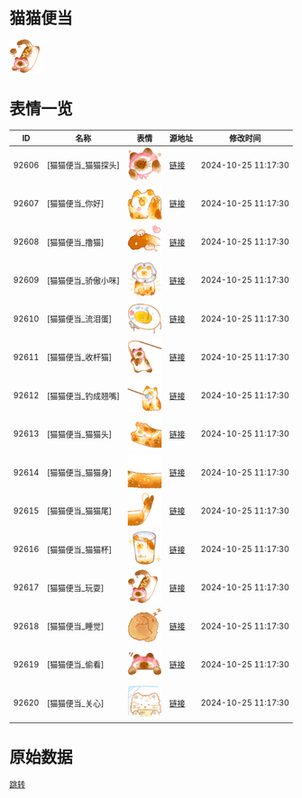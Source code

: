# 猫猫便当

<img src="./cover.png" height="60" alt="cover" />

# 表情一览

|ID|名称|表情|源地址|修改时间|
|----|----|----|----|----|
|92606|[猫猫便当_猫猫探头]|<img src="./pic/092606_%5B猫猫便当_猫猫探头%5D.png" height="60" alt="猫猫探头"/>|[链接](https://i0.hdslb.com/bfs/garb/ba39baf1259d399adbe0f494097dc304506bb3da.png)|2024-10-25 11:17:30|
|92607|[猫猫便当_你好]|<img src="./pic/092607_%5B猫猫便当_你好%5D.png" height="60" alt="你好"/>|[链接](https://i0.hdslb.com/bfs/garb/2c12283d4cce64122a406f4c098571568d2c7105.png)|2024-10-25 11:17:30|
|92608|[猫猫便当_撸猫]|<img src="./pic/092608_%5B猫猫便当_撸猫%5D.png" height="60" alt="撸猫"/>|[链接](https://i0.hdslb.com/bfs/garb/a70138f61f0bd23e59b02daadf1fba7e0d69ba97.png)|2024-10-25 11:17:30|
|92609|[猫猫便当_骄傲小咪]|<img src="./pic/092609_%5B猫猫便当_骄傲小咪%5D.png" height="60" alt="骄傲小咪"/>|[链接](https://i0.hdslb.com/bfs/garb/034a40356eebb8d3126e8013feac9ae89c1313bb.png)|2024-10-25 11:17:30|
|92610|[猫猫便当_流泪蛋]|<img src="./pic/092610_%5B猫猫便当_流泪蛋%5D.png" height="60" alt="流泪蛋"/>|[链接](https://i0.hdslb.com/bfs/garb/74457ebc41e487ec5280fefc2b48933fdc7c5a36.png)|2024-10-25 11:17:30|
|92611|[猫猫便当_收杆猫]|<img src="./pic/092611_%5B猫猫便当_收杆猫%5D.png" height="60" alt="收杆猫"/>|[链接](https://i0.hdslb.com/bfs/garb/e8a12884b224bae960dde1f02acc1a4463f6640e.png)|2024-10-25 11:17:30|
|92612|[猫猫便当_钓成翘嘴]|<img src="./pic/092612_%5B猫猫便当_钓成翘嘴%5D.png" height="60" alt="钓成翘嘴"/>|[链接](https://i0.hdslb.com/bfs/garb/49d7017c818308806937c726d69521f80cf0239d.png)|2024-10-25 11:17:30|
|92613|[猫猫便当_猫猫头]|<img src="./pic/092613_%5B猫猫便当_猫猫头%5D.png" height="60" alt="猫猫头"/>|[链接](https://i0.hdslb.com/bfs/garb/a3dce55e8a98f7beb7e41d147026a606595c8b46.png)|2024-10-25 11:17:30|
|92614|[猫猫便当_猫猫身]|<img src="./pic/092614_%5B猫猫便当_猫猫身%5D.png" height="60" alt="猫猫身"/>|[链接](https://i0.hdslb.com/bfs/garb/2e29d3540b0a850d3276fb2c5af6aa9ff0a29546.png)|2024-10-25 11:17:30|
|92615|[猫猫便当_猫猫尾]|<img src="./pic/092615_%5B猫猫便当_猫猫尾%5D.png" height="60" alt="猫猫尾"/>|[链接](https://i0.hdslb.com/bfs/garb/1c30e57b9e7e73a0d2b29d6ce08009f7ccc1da91.png)|2024-10-25 11:17:30|
|92616|[猫猫便当_猫猫杯]|<img src="./pic/092616_%5B猫猫便当_猫猫杯%5D.png" height="60" alt="猫猫杯"/>|[链接](https://i0.hdslb.com/bfs/garb/3ccb666db984784e8946084fb16e544c2078ac27.png)|2024-10-25 11:17:30|
|92617|[猫猫便当_玩耍]|<img src="./pic/092617_%5B猫猫便当_玩耍%5D.png" height="60" alt="玩耍"/>|[链接](https://i0.hdslb.com/bfs/garb/6ab6f1070d69bcaedb3c539215d17f54a6177426.png)|2024-10-25 11:17:30|
|92618|[猫猫便当_睡觉]|<img src="./pic/092618_%5B猫猫便当_睡觉%5D.png" height="60" alt="睡觉"/>|[链接](https://i0.hdslb.com/bfs/garb/1d8b955d83e0eec5e4a1ad24149de307684de580.png)|2024-10-25 11:17:30|
|92619|[猫猫便当_偷看]|<img src="./pic/092619_%5B猫猫便当_偷看%5D.png" height="60" alt="偷看"/>|[链接](https://i0.hdslb.com/bfs/garb/ca4727c655ef3ed71b44e6dc354fee61d87044cf.png)|2024-10-25 11:17:30|
|92620|[猫猫便当_关心]|<img src="./pic/092620_%5B猫猫便当_关心%5D.png" height="60" alt="关心"/>|[链接](https://i0.hdslb.com/bfs/garb/8531a838f44f9a3ad95a58d151c41599ec9a5e6c.png)|2024-10-25 11:17:30|

# 原始数据

[跳转](./raw.json)

